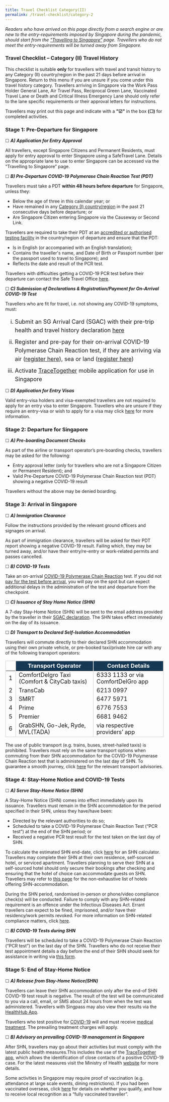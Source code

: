 ```yaml
---
title: Travel Checklist Category(II)
permalink: /travel-checklist/category-2
---
```

<i>Readers who have arrived on this page directly from a search engine or are new to the entry-requirements imposed by Singapore during the pandemic, should start from the <a href="/arriving/overview">“Travelling to Singapore”</a> page. Travellers who do not meet the entry-requirements will be turned away from Singapore. </i>

### Travel Checklist – Category (II) Travel History

This checklist is suitable **only** for travellers with travel and transit history to any Category (II) country/region in the past 21 days before arrival in Singapore. Return to this menu if you are unsure if you come under this travel history category. Travellers arriving in Singapore via the Work Pass Holder General Lane, Air Travel Pass, Reciprocal Green Lane, Vaccinated Travel Lane or Death and Critical Illness Emergency Lane should only refer to the lane specific requirements or their approval letters for instructions. 

Travellers may print out this page and indicate with a **"&#9745;"** in the box **(&#9744;)** for completed activities.

### Stage 1: Pre-Departure for Singapore

&#9744;  <i><b>A) Application for Entry Approval</b></i>

All travellers, except Singapore Citizens and Permanent Residents, must apply for entry approval to enter Singapore using a SafeTravel Lane. Details on the appropriate lane to use to enter Singapore can be accessed via the “Travelling to Singapore” page.

&#9744;  <i><b>B) Pre-Departure COVID-19 Polymerase Chain Reaction Test (PDT)</b></i>

Travellers must take a PDT **within 48 hours before departure** for Singapore, unless they:
- Below the age of three in this calendar year; or
- Have remained in any [Category (I) country/region]() in the past 21 consecutive days before departure; or
- Are Singapore Citizen entering Singapore via the Causeway or Second Link.

Travellers are required to take their PDT at an [accredited or authorised testing facility](https://www.moh.gov.sg/covid-19/accreditation-bodies-for-covid-19-testing) in the country/region of departure and ensure that the PDT:
- Is in English (or accompanied with an English translation);
- Contains the traveller's name, and Date of Birth or Passport number (per the passport used to travel to Singapore); and
- Reflects the date and result of the PCR test.

Travellers with difficulties getting a COVID-19 PCR test before their departure can contact the Safe Travel Office [here](/contact-us).

&#9744;  <i><b>C) Submission of Declarations & Registration/Payment for On-Arrival COVID-19 Test</b></i>

Travellers who are fit for travel, i.e. not showing any COVID-19 symptoms, must:

<ol style="font-size:18px; margin-bottom:0px; list-style-type:lower-roman">
	<li style="font-size:18px; margin-top:0px; margin-bottom:0px; line-height:1.5;">Submit an SG Arrival Card (SGAC) with their pre-trip health and travel history declaration <a href="https://eservices.ica.gov.sg/sgarrivalcard/">here</a></li>
		<li style="font-size:18px; margin-top:10px; margin-bottom:0px; line-height:1.5;">Register and pre-pay for their on-arrival COVID-19 Polymerase Chain Reaction test, if they are arriving via air (<a href="https://safetravel.changiairport.com/#/">register here</a>), sea or land (<a href="https://t.2c2p.com/express/parkwayshenton">register here</a>)</li>
		<li style="font-size:18px; margin-top:10px; margin-bottom:0px; line-height:1.5;">Activate <a href="https://www.tracetogether.gov.sg/">TraceTogether</a> mobile application for use in Singapore</li>
</ol>

&#9744;  <i><b>D) Application for Entry Visas</b></i>

Valid entry-visa holders and visa-exempted travellers are not required to apply for an entry visa to enter Singapore. Travellers who are unsure if they require an entry-visa or wish to apply for a visa may click [here](https://www.ica.gov.sg/enter-depart/entry_requirements/visa_requirements) for more information.

### Stage 2: Departure for Singapore

&#9744;  <i><b>A) Pre-boarding Document Checks</b></i>

As part of the airline or transport operator’s pre-boarding checks, travellers may be asked for the following:
- Entry approval letter (only for travellers who are not a Singapore Citizen or Permanent Resident); and
- Valid Pre-Departure COVID-19 Polymerase Chain Reaction test (PDT) showing a negative COVID-19 result

Travellers without the above may be denied boarding.


### Stage 3: Arrival in Singapore

&#9744;  <i><b>A) Immigration Clearance</b></i>

Follow the instructions provided by the relevant ground officers and signages on arrival. 

As part of immigration clearance, travellers will be asked for their PDT report showing a negative COVID-19 result. Failing which, they may be turned away, and/or have their entry/re-entry or work-related permits and passes cancelled. 

&#9744;  <i><b>B) COVID-19 Tests</b></i>

Take an on-arrival [COVID-19 Polymerase Chain Reaction](/health/covid19-tests/pcrtest#price) test. If you did not [pay for the test before arrival](/health/covid19-tests/pcrtest#price), you will pay on the spot but can expect additional delays in the administration of the test and departure from the checkpoint.

&#9744;  <i><b>C) Issuance of Stay Home Notice (SHN) </b></i>

A 7-day Stay-Home Notice (SHN) will be sent to the email address provided by the traveller in their [SGAC declaration](https://www.ica.gov.sg/enter-depart/entry_requirements/sg-arrival-card). The SHN takes effect immediately on the day of its issuance.

&#9744;  <i><b>D) Transport to Declared Self-Isolation Accommodation</b></i>

Travellers will commute directly to their declared SHN accommodation using their own private vehicle, or pre-booked taxi/private hire car with any of the following transport operators:

<table>
  <thead>
    <tr>
      <th style="margin-top:0px; margin-bottom:0px; font-size:18px;border-left:2px solid #E0E0E0;border-right:2px solid #E0E0E0; border-top:2px solid #E0E0E0;"> &nbsp;</th><th style="margin-top:0px; margin-bottom:0px; font-size:18px;border-left:2px solid #E0E0E0;border-right:2px solid #E0E0E0;border-top:2px solid #E0E0E0; background-color:#153854; color:white;"><b>Transport Operator</b></th><th style="margin-top:0px; margin-bottom:0px; font-size:18px;border-right:2px solid #E0E0E0;border-top:2px solid #E0E0E0; background-color:#153854; color:white;"><b>Contact Details</b></th>
    </tr>
  </thead>
  <tbody>
    <tr>
      <td style="margin-top:0px; margin-bottom:0px; font-size:18px;border-left:2px solid #E0E0E0;border-right:2px solid #E0E0E0;">1</td>
      <td style="margin-top:0px; margin-bottom:0px; font-size:18px;border-right:2px solid #E0E0E0;">ComfortDelgro Taxi (Comfort &amp; CityCab taxis)</td>
      <td style="margin-top:0px; margin-bottom:0px; font-size:18px;border-right:2px solid #E0E0E0;">6333 1133 or via ComfortDelGro app </td>
    </tr>
    <tr>
      <td style="margin-top:0px; margin-bottom:0px; font-size:18px;border-left:2px solid #E0E0E0;border-right:2px solid #E0E0E0;">2</td>
      <td style="margin-top:0px; margin-bottom:0px; font-size:18px;border-right:2px solid #E0E0E0;">TransCab</td>
      <td style="margin-top:0px; margin-bottom:0px; font-size:18px;border-right:2px solid #E0E0E0;">6213 0997</td>
    </tr>
    <tr>
      <td style="margin-top:0px; margin-bottom:0px; font-size:18px;border-left:2px solid #E0E0E0;border-right:2px solid #E0E0E0;">3</td>
      <td style="margin-top:0px; margin-bottom:0px; font-size:18px;border-right:2px solid #E0E0E0;">SMRT</td>
      <td style="margin-top:0px; margin-bottom:0px; font-size:18px;border-right:2px solid #E0E0E0;">6477 5971</td>
    </tr>
    <tr>
      <td style="margin-top:0px; margin-bottom:0px; font-size:18px;border-left:2px solid #E0E0E0;border-right:2px solid #E0E0E0;">4</td>
      <td style="margin-top:0px; margin-bottom:0px; font-size:18px;border-right:2px solid #E0E0E0;">Prime</td>
      <td style="margin-top:0px; margin-bottom:0px; font-size:18px;border-right:2px solid #E0E0E0;">6776 7553</td>
    </tr>
    <tr>
      <td style="margin-top:0px; margin-bottom:0px; font-size:18px;border-left:2px solid #E0E0E0;border-right:2px solid #E0E0E0;">5</td>
      <td style="margin-top:0px; margin-bottom:0px; font-size:18px;border-right:2px solid #E0E0E0;">Premier</td>
      <td style="margin-top:0px; margin-bottom:0px; font-size:18px;border-right:2px solid #E0E0E0;">6681 9462</td>
    </tr>
     <tr>
      <td style="margin-top:0px; margin-bottom:0px; font-size:18px;border-left:2px solid #E0E0E0;border-right:2px solid #E0E0E0;border-bottom:2px solid #E0E0E0;">6</td>
      <td style="margin-top:0px; margin-bottom:0px; font-size:18px;border-right:2px solid #E0E0E0;border-bottom:2px solid #E0E0E0;">GrabSHN, Go-Jek, Ryde, MVL(TADA)</td>
      <td style="margin-top:0px; margin-bottom:0px; font-size:18px;border-right:2px solid #E0E0E0;border-bottom:2px solid #E0E0E0;">via respective providers’ app</td>
    </tr>
  </tbody>
  </table>
	
The use of public transport (e.g. trains, buses, street-hailed taxis) is prohibited. Travellers must rely on the same transport options when commuting from their SHN accommodation for the COVID-19 Polymerase Chain Reaction test that is administered on the last day of SHN. To guarantee a smooth journey, click [here](/health/faq#transport) for the relevant transport advisories.

### Stage 4: Stay-Home Notice and COVID-19 Tests

&#9744;  <i><b>A) Serve Stay-Home Notice (SHN)</b></i>

A Stay-Home Notice (SHN) comes into effect immediately upon its issuance. Travellers must remain in the SHN accommodation for the period specified in their SHN, unless they have/have been:
- Directed by the relevant authorities to do so;
- Scheduled to take a COVID-19 Polymerase Chain Reaction Test (“PCR test”) at the end of the SHN period; or
- Received a negative PCR test result for the test taken on the last day of SHN.

To calculate the estimated SHN end-date, click [here](/shn-calculator) for an SHN calculator. Travellers may complete their SHN at their own residence, self-sourced hotel, or serviced apartment. Travellers planning to serve their SHN at a self-sourced hotel should only secure their bookings after checking and ensuring that the hotel of choice can accommodate guests on SHN. Travellers may refer to [this page](https://sha.org.sg/hotel-accommodation) for the non-exhaustive list of hotels offering SHN-accommodation.

During the SHN period, randomised in-person or phone/video compliance check(s) will be conducted. Failure to comply with any SHN-related requirement is an offence under the Infectious Diseases Act. Errant travellers can expect to be fined, imprisoned, and/or have their residency/work permits revoked. For more information on SHN-related compliance matters, click [here](/health/shn#shn-compliance-checks).

&#9744;  <i><b>B) COVID-19 Tests during SHN</b></i>

Travellers will be scheduled to take a COVID-19 Polymerase Chain Reaction (“PCR test”) on the last day of the SHN. Travellers who do not receive their test appointment details a day before the end of their SHN should seek for assistance in writing via [this form](https://go.gov.sg/sto-enquiry).


### Stage 5: End of Stay-Home Notice

&#9744;  <i><b>A) Release from Stay-Home Notice(SHN)</b></i>

Travellers can leave their SHN accommodation only after the end-of SHN COVID-19 test result is negative. The result of the test will be communicated to you via a call, email, or SMS about 24 hours from when the test was administered. Travellers with Singpass may also view their results via the  [HealthHub App](https://www.healthhub.sg/HealtheServices). 

Travellers who test positive for [COVID-19](/health/covid19-symptoms) will and must receive [medical treatment](/health/covidtreatment). The prevailing treatment charges will apply.

&#9744;  <i><b>B) Advisory on prevailing COVID-19 management in Singapore</b></i>

After SHN, travellers may go about their activities but must comply with the latest public health measures.This includes the use of the [TraceTogether app](https://www.tracetogether.gov.sg/), which allows the identification of close contacts of a positive COVID-19 case. For the latest measures visit the Ministry of Health [website](https://moh.gov.sg/covid-19-phase-advisory) for more details.

Some activities in Singapore may require proof of vaccination (e.g. attendance at large scale events, dining restrictions). If you had been vaccinated overseas, click [here](/health/vtsg) for details on whether you qualify, and how to receive local recognition as a “fully vaccinated traveller”.
